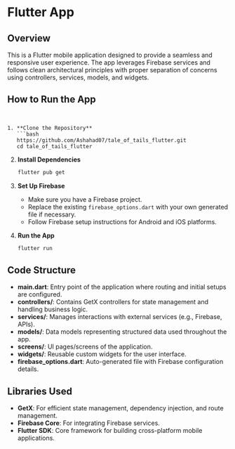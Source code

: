 

# Flutter App

## Overview
This is a Flutter mobile application designed to provide a seamless and responsive user experience. The app leverages Firebase services and follows clean architectural principles with proper separation of concerns using controllers, services, models, and widgets.

## How to Run the App
```


1. **Clone the Repository**
   ```bash
   https://github.com/Ashahad07/tale_of_tails_flutter.git
   cd tale_of_tails_flutter
   ```

2. **Install Dependencies**
   ```bash
   flutter pub get
   ```

3. **Set Up Firebase**
   - Make sure you have a Firebase project.
   - Replace the existing `firebase_options.dart` with your own generated file if necessary.
   - Follow Firebase setup instructions for Android and iOS platforms.

4. **Run the App**
   ```bash
   flutter run
   ```

## Code Structure

- **main.dart**: Entry point of the application where routing and initial setups are configured.
- **controllers/**: Contains GetX controllers for state management and handling business logic.
- **services/**: Manages interactions with external services (e.g., Firebase, APIs).
- **models/**: Data models representing structured data used throughout the app.
- **screens/**: UI pages/screens of the application.
- **widgets/**: Reusable custom widgets for the user interface.
- **firebase_options.dart**: Auto-generated file with Firebase configuration details.

## Libraries Used

- **GetX**: For efficient state management, dependency injection, and route management.
- **Firebase Core**: For integrating Firebase services.
- **Flutter SDK**: Core framework for building cross-platform mobile applications.
